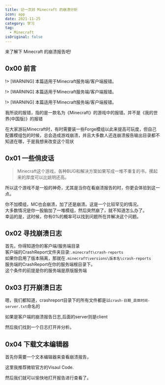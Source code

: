 ```yaml
---
title: 记一次对 Minecraft 的崩溃分析
icon: app
date: 2021-11-25
category: 学习
tag:
  - Minecraft
isOriginal: false
---
```


来了解下 Minecraft 的崩溃报告吧!

<!-- more -->

## 0x00 前言

!> [WARNING] 本篇适用于Minecraft服务端/客户端报错。

!> [WARNING] 本篇适用于Minecraft服务端/客户端报错。

!> [WARNING] 本篇适用于Minecraft服务端/客户端报错。

我所说的报错，指的是一款名为《Minecraft》的游戏中的报错。并不是《我的世界(中国版)》的报错

在大家游玩Minecraft时，有时需要装一些Forge模组以此来提高可玩度，但自己配置模组包的时候，总会造成游戏崩溃，并且大多数人还连崩溃报告输出目录都不知道在哪，于是我想来改变这个现状

## 0x01 一些俏皮话

> Minecraft这个游戏，各种BUG和解决方案如果写成一堆不重复的书，摞起来的厚度可以比姚明还高。

所以这个游戏不是一般的神奇，尤其是当你在看崩溃报告的时，你更会体验到这一点。

你不加模组，MC也会崩溃，加了还是崩溃。这是一个比较罕见的情况。<br />
大多数情况是你一股脑加了一堆模组，然后突然崩了，就不知道怎么办了。<br />
幸运的是，这时候，你有<!-- 6 -->0%的概率可以找到问题所在并解决这个问题。

## 0x02 寻找崩溃日志
首先，你得知道你的客户端/服务端目录<br />
客户端的CrashReport文件夹目录:`.minecraft\crash-reports`<br />
如果你启用了版本隔离，那就在`.minecraft\versions\版本名\crash-reports`<br />
服务端的CrashReport在你的服务端根目录下。<br />
这个条件的前提是你的服务端是原版服务端

## 0x03 打开崩溃日志
嗯，我们都知道，crashreport目录下的所有文件都是以`crash-日期_具体时间-server.txt`命名的

如果是客户端的崩溃报告日志,后面的server则是client

然后我们找到一个日志打开并分析。

## 0x04 下载文本编辑器
首先你需要一个文本编辑器来查看崩溃报告，

这里我推荐微软官方的Visaul Code.

然后我们就可以愉快地打开报告进行查看了。
